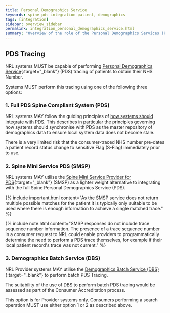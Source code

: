 ```yaml
---
title: Personal Demographics Service
keywords: spine pds integration patient, demographics
tags: [integration]
sidebar: overview_sidebar
permalink: integration_personal_demographics_service.html
summary: "Overview of the role of the Personal Demographics Services (PDS) and the Spine Mini Services PDS (SMSP) within NRL."
---
```


## PDS Tracing

NRL systems MUST be capable of performing [Personal Demographics Service](https://digital.nhs.uk/services/demographics){:target="_blank"} (PDS) tracing of patients to obtain their NHS Number.

Systems MUST perform this tracing using one of the following three options:

### 1. Full PDS Spine Compliant System (PDS)

NRL systems MAY follow the guiding principles of [how systems should integrate with PDS](http://webarchive.nationalarchives.gov.uk/20160921135209/http://systems.digital.nhs.uk/demographics/spineconnect). This describes in particular the principles governing how systems should synchronise with PDS as the master repository of demographics data to ensure local system data does not become stale.

There is a very limited risk that the consumer-traced NHS number pre-dates a patient record status change to sensitive Flag (S-Flag) immediately prior to use.

### 2. Spine Mini Service PDS (SMSP)

NRL systems MAY utilise the [Spine Mini Service Provider for PDS](https://developer.nhs.uk/library/systems/nhs-digital-smsp-pds/){:target="_blank"} (SMSP) as a lighter weight alternative to integrating with the full Spine Personal Demographics Service (PDS).

{% include important.html content="As the SMSP service does not return multiple possible matches for the patient it is typically only suitable to be used where there is enough information to achieve a single matched trace." %}

{% include note.html content="SMSP responses do not include trace sequence number information. The presence of a trace sequence number in a consumer request to NRL could enable providers to programmatically determine the need to perform a PDS trace themselves, for example if their local patient record's trace was not current." %}

### 3. Demographics Batch Service (DBS)

NRL Provider systems MAY utilise the [Demographics Batch Service (DBS)](http://developer.nhs.uk/library/systems/demographic-batch-service-dbs/){:target="_blank"} to perform batch PDS Tracing.

The suitability of the use of DBS to perform batch PDS tracing would be assessed as part of the Consumer Accreditation process.

This option is for Provider systems only. Consumers performing a search operation MUST use either option 1 or 2 as described above.
